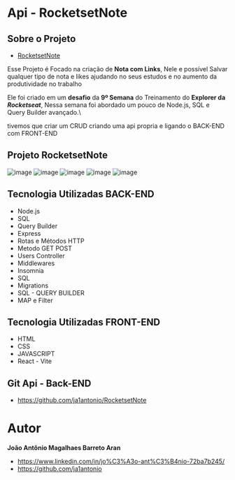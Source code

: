 # Api - RocketsetNote

## Sobre o Projeto

* [RocketsetNote](rocketnotes-ja1antonio.netlify.app/)

Esse Projeto é Focado na criação de **Nota com Links**, Nele e possível Salvar qualquer tipo de nota e likes ajudando no seus estudos e no aumento da produtividade no trabalho

Ele foi criado em um **desafio** da **9º Semana** do Treinamento do **Explorer da *Rocketseat***, Nessa semana foi abordado um pouco de Node.js, SQL e Query Builder avançado.\

tivemos que criar um CRUD criando uma api propria e ligando o BACK-END com FRONT-END

## Projeto RocketsetNote
![image](https://user-images.githubusercontent.com/103292517/215338779-84a523bc-77b0-4074-a37d-61c6afc1a6f1.png)
![image](https://user-images.githubusercontent.com/103292517/215338874-5d9c5865-b6aa-4b6f-a22f-ddb544f44cd8.png)
![image](https://user-images.githubusercontent.com/103292517/215338895-096f2f46-d482-445b-bda1-eb25d195a161.png)
![image](https://user-images.githubusercontent.com/103292517/215338941-fdfa0e81-a949-4031-a76c-9aa102309d70.png)
![image](https://user-images.githubusercontent.com/103292517/215338983-08129589-1aae-469a-877e-2c5e4fe6a0b8.png)

## Tecnologia Utilizadas BACK-END
* Node.js
* SQL 
* Query Builder
* Express
* Rotas e Métodos HTTP
* Metodo GET POST
* Users Controller
* Middlewares
* Insomnia
* SQL 
* Migrations
* SQL - QUERY BUILDER
* MAP e Filter


## Tecnologia Utilizadas FRONT-END
* HTML 
* CSS 
* JAVASCRIPT
* React - Vite

## Git Api - Back-END
* https://github.com/ja1antonio/RocketsetNote

# Autor

**João Antônio Magalhaes Barreto Aran**

* https://www.linkedin.com/in/jo%C3%A3o-ant%C3%B4nio-72ba7b245/
* https://github.com/ja1antonio

